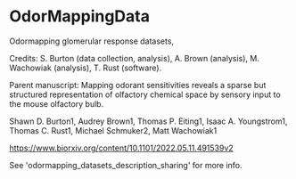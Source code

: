 # OdorMappingData
Odormapping glomerular response datasets, 

Credits: S. Burton (data collection, analysis), A. Brown (analysis), M. Wachowiak (analysis), T. Rust (software).

Parent manuscript: 
Mapping odorant sensitivities reveals a sparse but structured representation of olfactory chemical space by sensory input to the mouse olfactory bulb.

Shawn D. Burton1, Audrey Brown1, Thomas P. Eiting1, Isaac A. Youngstrom1, Thomas C. Rust1, Michael Schmuker2, Matt Wachowiak1

https://www.biorxiv.org/content/10.1101/2022.05.11.491539v2

See 'odormapping_datasets_description_sharing' for more info.

